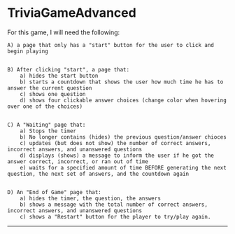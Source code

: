 # TriviaGameAdvanced

For this game, I will need the following:


	A) a page that only has a "start" button for the user to click and begin playing


	B) After clicking "start", a page that:
		a) hides the start button
		b) starts a countdown that shows the user how much time he has to answer the current question
		c) shows one question
		d) shows four clickable answer choices (change color when hovering over one of the choices)


	C) A "Waiting" page that:
		a) Stops the timer
		b) No longer contains (hides) the previous question/answer chioces
		c) updates (but does not show) the number of correct answers, incorrect answers, and unanswered questions
		d) displays (shows) a message to inform the user if he got the answer correct, incorrect, or ran out of time
		e) waits for a specified amount of time BEFORE generating the next question, the next set of answers, and the countdown again


	D) An "End of Game" page that:
		a) hides the timer, the question, the answers
		b) shows a message with the total number of correct answers, incorrect answers, and unanswered questions
		c) shows a "Restart" button for the player to try/play again.

_____________________________________________________________

